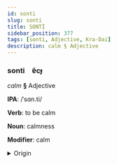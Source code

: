 ```yaml
---
id: sonti
slug: sonti
title: SONTİ
sidebar_position: 377
tags: [sonti, Adjective, Kra-Dai]
description: calm § Adjective
---
```


### sonti&emsp;<span kind="abugida">ɐ̃cɟ</span>

*calm* **§** Adjective

**IPA**: /ˈsɑn.ti/

**Verb**: to be calm

**Noun**: calmness

**Modifier**: calm

<details>
    <summary>Origin</summary>
    Thai สันติ sǎn-dtì /san˩˩˦.tiʔ˨˩/<br/>
    <em>Kra-Dai Language Family</em>
</details>